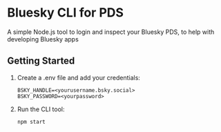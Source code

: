# Bluesky CLI for PDS
A simple Node.js tool to login and inspect your Bluesky PDS, to help with developing Bluesky apps

## Getting Started

1. Create a .env file and add your credentials:
   ```
   BSKY_HANDLE=<yourusername.bsky.social>
   BSKY_PASSWORD=<yourpassword>
   ```

2. Run the CLI tool:
   ```
   npm start
   ```
